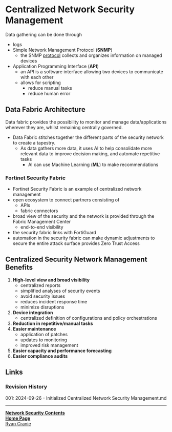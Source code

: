# Centralized Network Security Management

Data gathering can be done through
- logs
- Simple Network Management Protocol (**SNMP**)
	- the SNMP [protocol](https://notes.ryancranie.com/Notes/Network%20Technologies/Protocols) collects and organizes information on managed devices
- Application Programming Interface (**API**)
	- an API is a software interface allowing two devices to communicate with each other
	- allows for scripting
		- reduce manual tasks
		- reduce human error

## Data Fabric Architecture
Data fabric provides the possibility to monitor and manage data/applications wherever they are, whilst remaining centrally governed.
- Data Fabric stitches together the different parts of the security network to create a tapestry.
	- As data gathers more data, it uses AI to help consolidate more relevant data to improve decision making, and automate repetitive tasks
		- AI can use Machine Learning (**ML**) to make recommendations

### Fortinet Security Fabric
- Fortinet Security Fabric is an example of centralized network management
- open ecosystem to connect partners consisting of
	- APIs
	- fabric connectors
- broad view of the security and the network is provided through the Fabric Management Center
	- end-to-end visibility
- the security fabric links with FortiGuard
- automation in the security fabric can make dynamic adjustments to secure the entire attack surface provides Zero Trust Access

## Centralized Security Network Management Benefits
1. **High-level view and broad visibility**
	- centralized reports
	- simplified analyses of security events
	- avoid security issues
	- reduces incident response time
	- minimize disruptions
2. **Device integration**
	- centralized definition of configurations and policy orchestrations
3. **Reduction in repetitive/manual tasks**
4. **Easier maintenance**
	- application of patches
	- updates to monitoring
	- improved risk management
5. **Easier capacity and performance forecasting**
6. **Easier compliance audits**
## Links
### Revision History
001: 2024-09-26 - Initialized Centralized Network Security Management.md

---
<b>[Network Security Contents](https://notes.ryancranie.com/Contents/Network%20Security%20Contents)<br>[Home Page](https://notes.ryancranie.com)<br></b>[Ryan Cranie](https://www.ryancranie.com)